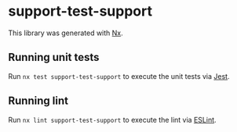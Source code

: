 # support-test-support

This library was generated with [Nx](https://nx.dev).

## Running unit tests

Run `nx test support-test-support` to execute the unit tests via [Jest](https://jestjs.io).

## Running lint

Run `nx lint support-test-support` to execute the lint via [ESLint](https://eslint.org/).
